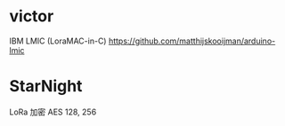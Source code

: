 # victor

IBM LMIC (LoraMAC-in-C)
<https://github.com/matthijskooijman/arduino-lmic>  


# StarNight

LoRa 加密 AES 128, 256